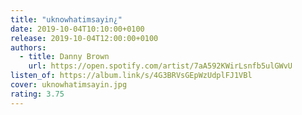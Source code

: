 ```yaml
---
title: "uknowhatimsayin¿"
date: 2019-10-04T10:10:00+0100
release: 2019-10-04T12:00:00+0100
authors:
  - title: Danny Brown
    url: https://open.spotify.com/artist/7aA592KWirLsnfb5ulGWvU
listen_of: https://album.link/s/4G3BRVsGEpWzUdplFJ1VBl
cover: uknowhatimsayin.jpg
rating: 3.75
---
```

